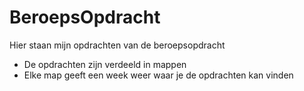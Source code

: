 # BeroepsOpdracht
Hier staan mijn opdrachten van de beroepsopdracht
  - De opdrachten zijn verdeeld in mappen
  - Elke map geeft een week weer waar je de opdrachten kan vinden

